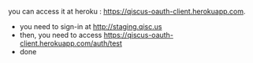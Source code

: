 you can access it at heroku : https://qiscus-oauth-client.herokuapp.com.

- you need to sign-in at http://staging.qisc.us
- then, you need to access https://qiscus-oauth-client.herokuapp.com/auth/test
- done
